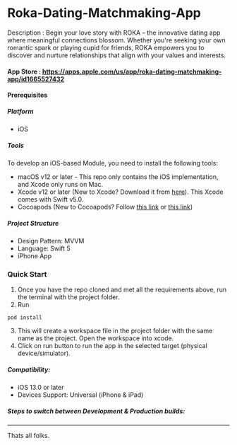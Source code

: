 # Roka-Dating-Matchmaking-App
Description : 
Begin your love story with ROKA – the innovative dating app where meaningful connections blossom. Whether you're seeking your own romantic spark or playing cupid for friends, ROKA empowers you to discover and nurture relationships that align with your values and interests.
 
#### App Store :  https://apps.apple.com/us/app/roka-dating-matchmaking-app/id1665527432 

#### Prerequisites
##### Platform
- iOS
##### Tools
To develop an iOS-based Module, you need to install the following tools:
- macOS v12 or later - This repo only contains the iOS implementation, and Xcode only runs on Mac.
- Xcode v12 or later (New to Xcode? Download it from [here](https://developer.apple.com/xcode/)). This Xcode comes with Swift v5.0.
- Cocoapods (New to Cocoapods? Follow [this link](https://formulae.brew.sh/formula/cocoapods) or [this link](https://guides.cocoapods.org/using/getting-started.html))


##### Project Structure

- Design Pattern: MVVM
- Language: Swift 5
- iPhone App


### Quick Start
1. Once you have the repo cloned and met all the requirements above, run the terminal with the project folder.
2. Run
```terminal
pod install
```
3. This will create a workspace file in the project folder with the same name as the project. Open the workspace into xcode.
4. Click on run button to run the app in the selected target (physical device/simulator).

##### Compatibility:

- iOS 13.0 or later
- Devices Support: Universal (iPhone & iPad)

##### Steps to switch between Development & Production builds:


---

Thats all folks.
